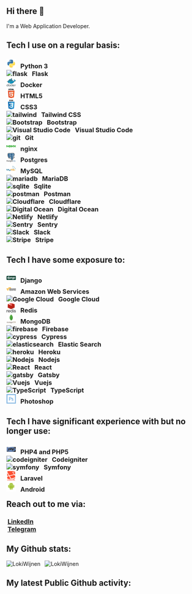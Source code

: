 <h2>Hi there 👋</h2>

I'm a Web Application Developer.



<h2>Tech I use on a regular basis:</h2>

<h3>
    <img src="https://raw.githubusercontent.com/devicons/devicon/master/icons/python/python-original.svg" alt="python" width="25" height="25" />&nbsp;&nbsp; Python 3
    <br /><img src="https://www.vectorlogo.zone/logos/pocoo_flask/pocoo_flask-icon.svg" alt="flask" width="25" height="25" />&nbsp;&nbsp; Flask
    <br /><img src="https://raw.githubusercontent.com/devicons/devicon/master/icons/docker/docker-original-wordmark.svg" alt="docker" width="25" height="25" />&nbsp;&nbsp; Docker
    <br /><img src="https://raw.githubusercontent.com/devicons/devicon/master/icons/html5/html5-original-wordmark.svg" alt="html5" width="25" height="25" />&nbsp;&nbsp; HTML5
    <br /><img src="https://raw.githubusercontent.com/devicons/devicon/master/icons/css3/css3-original-wordmark.svg" alt="css3" width="25" height="25" />&nbsp;&nbsp; CSS3
    <br /><img src="https://www.vectorlogo.zone/logos/tailwindcss/tailwindcss-icon.svg" alt="tailwind" width="25" height="25" />&nbsp;&nbsp; Tailwind CSS
    <br /><img src="https://www.vectorlogo.zone/logos/getbootstrap/getbootstrap-icon.svg" alt="Bootstrap" width="25" height="25" />&nbsp;&nbsp; Bootstrap
    <br /><img src="https://www.vectorlogo.zone/logos/visualstudio_code/visualstudio_code-icon.svg" alt="Visual Studio Code" width="25" height="25" />&nbsp;&nbsp; Visual Studio Code
    <br /><img src="https://www.vectorlogo.zone/logos/git-scm/git-scm-icon.svg" alt="git" width="25" height="25" />&nbsp;&nbsp; Git
    <br /><img src="https://raw.githubusercontent.com/devicons/devicon/master/icons/nginx/nginx-original.svg" alt="nginx" width="25" height="25" />&nbsp;&nbsp; nginx
    <br /><img src="https://raw.githubusercontent.com/devicons/devicon/master/icons/postgresql/postgresql-original-wordmark.svg" alt="postgresql" width="25" height="25" />&nbsp;&nbsp; Postgres
    <br /><img src="https://raw.githubusercontent.com/devicons/devicon/master/icons/mysql/mysql-original-wordmark.svg" alt="mysql" width="25" height="25" />&nbsp;&nbsp; MySQL
    <br /><img src="https://www.vectorlogo.zone/logos/mariadb/mariadb-icon.svg" alt="mariadb" width="25" height="25" />&nbsp;&nbsp; MariaDB
    <br /><img src="https://www.vectorlogo.zone/logos/sqlite/sqlite-icon.svg" alt="sqlite" width="25" height="25" />&nbsp;&nbsp; Sqlite
    <br /><img src="https://www.vectorlogo.zone/logos/getpostman/getpostman-icon.svg" alt="postman" width="25" height="25" />&nbsp;&nbsp; Postman
    <br /><img src="https://www.vectorlogo.zone/logos/cloudflare/cloudflare-icon.svg" alt="Cloudflare" width="25" height="25" />&nbsp;&nbsp; Cloudflare
    <br /><img src="https://www.vectorlogo.zone/logos/digitalocean/digitalocean-icon.svg" alt="Digital Ocean" width="25" height="25" />&nbsp;&nbsp; Digital Ocean
    <br /><img src="https://www.vectorlogo.zone/logos/netlify/netlify-icon.svg" alt="Netlify" width="25" height="25" />&nbsp;&nbsp; Netlify
    <br /><img src="https://www.vectorlogo.zone/logos/sentryio/sentryio-icon.svg" alt="Sentry" width="25" height="25" />&nbsp;&nbsp; Sentry
    <br /><img src="https://www.vectorlogo.zone/logos/slack/slack-icon.svg" alt="Slack" width="25" height="25" />&nbsp;&nbsp; Slack
    <br /><img src="https://www.vectorlogo.zone/logos/stripe/stripe-icon.svg" alt="Stripe" width="25" height="25" />&nbsp;&nbsp; Stripe
</h3>



<h2>Tech I have some exposure to:</h2>

<h3>
    <img src="https://raw.githubusercontent.com/devicons/devicon/master/icons/django/django-original.svg" alt="django" width="25" height="25" />&nbsp;&nbsp; Django
    <br /><img src="https://raw.githubusercontent.com/devicons/devicon/master/icons/amazonwebservices/amazonwebservices-original-wordmark.svg" alt="aws" width="25" height="25" />&nbsp;&nbsp; Amazon Web Services
    <br /><img src="https://www.vectorlogo.zone/logos/google_cloud/google_cloud-icon.svg" alt="Google Cloud" width="25" height="25" />&nbsp;&nbsp; Google Cloud
    <br /><img src="https://raw.githubusercontent.com/devicons/devicon/master/icons/redis/redis-original-wordmark.svg" alt="redis" width="25" height="25" />&nbsp;&nbsp; Redis
    <br /><img src="https://raw.githubusercontent.com/devicons/devicon/master/icons/mongodb/mongodb-original-wordmark.svg" alt="mongodb" width="25" height="25" />&nbsp;&nbsp; MongoDB
    <br /><img src="https://www.vectorlogo.zone/logos/firebase/firebase-icon.svg" alt="firebase" width="25" height="25" />&nbsp;&nbsp; Firebase
    <br /><img src="https://raw.githubusercontent.com/simple-icons/simple-icons/6e46ec1fc23b60c8fd0d2f2ff46db82e16dbd75f/icons/cypress.svg" alt="cypress" width="25" height="25" />&nbsp;&nbsp; Cypress
    <br /><img src="https://www.vectorlogo.zone/logos/elastic/elastic-icon.svg" alt="elasticsearch" width="25" height="25" />&nbsp;&nbsp; Elastic Search
    <br /><img src="https://www.vectorlogo.zone/logos/heroku/heroku-icon.svg" alt="heroku" width="25" height="25" />&nbsp;&nbsp; Heroku
    <br /><img src="https://www.vectorlogo.zone/logos/nodejs/nodejs-icon.svg" alt="Nodejs" width="25" height="25" />&nbsp;&nbsp; Nodejs
    <br /><img src="https://www.vectorlogo.zone/logos/reactjs/reactjs-icon.svg" alt="React" width="25" height="25" />&nbsp;&nbsp; React
    <br /><img src="https://www.vectorlogo.zone/logos/gatsbyjs/gatsbyjs-icon.svg" alt="gatsby" width="25" height="25" />&nbsp;&nbsp; Gatsby
    <br /><img src="https://www.vectorlogo.zone/logos/vuejs/vuejs-icon.svg" alt="Vuejs" width="25" height="25" />&nbsp;&nbsp; Vuejs
    <br /><img src="https://www.vectorlogo.zone/logos/typescriptlang/typescriptlang-icon.svg" alt="TypeScript" width="25" height="25" />&nbsp;&nbsp; TypeScript
    <br /><img src="https://raw.githubusercontent.com/devicons/devicon/master/icons/photoshop/photoshop-line.svg" alt="photoshop" width="25" height="25" />&nbsp;&nbsp; Photoshop
</h3>



<h2>Tech I have significant experience with but no longer use:</h2>

<h3>
    <img src="https://raw.githubusercontent.com/devicons/devicon/master/icons/php/php-original.svg" alt="php" width="25" height="25" />&nbsp;&nbsp; PHP4 and PHP5
    <br /><img src="https://cdn.worldvectorlogo.com/logos/codeigniter.svg" alt="codeigniter" width="25" height="25" />&nbsp;&nbsp; Codeigniter
    <br /><img src="https://symfony.com/logos/symfony_black_03.svg" alt="symfony" width="25" height="25" />&nbsp;&nbsp; Symfony
    <br /><img src="https://raw.githubusercontent.com/devicons/devicon/master/icons/laravel/laravel-plain-wordmark.svg" alt="laravel" width="25" height="25" />&nbsp;&nbsp; Laravel
    <br /><img src="https://raw.githubusercontent.com/devicons/devicon/master/icons/android/android-original-wordmark.svg" alt="android" width="25" height="25" />&nbsp;&nbsp; Android
</h3>



<h2 style="margin-top:1rem">Reach out to me via:</h2>

<h3>
    <ul style="list-style-type:none;margin:0;padding:0 0 0 3px;">
        <li><a href="https://linkedin.com/in/lokiwijnen" target="_blank">LinkedIn</a></li>
        <li><a href="https://t.me/lokiwijnen" target="_blank">Telegram</a></li>
    </ul>
</h3>



<h2>My Github stats:</h2>

<p>
    <img src="https://github-readme-stats.vercel.app/api?username=LokiWijnen&show_icons=true&locale=en" alt="LokiWijnen" width="400" height="160" />&nbsp;&nbsp;
    <img src="https://github-readme-streak-stats.herokuapp.com/?user=LokiWijnen&" alt="LokiWijnen" width="400" height="160" />
</p>



<h2>My latest Public Github activity:</h2>

<!--START_SECTION:activity-->
<!--END_SECTION:activity-->
